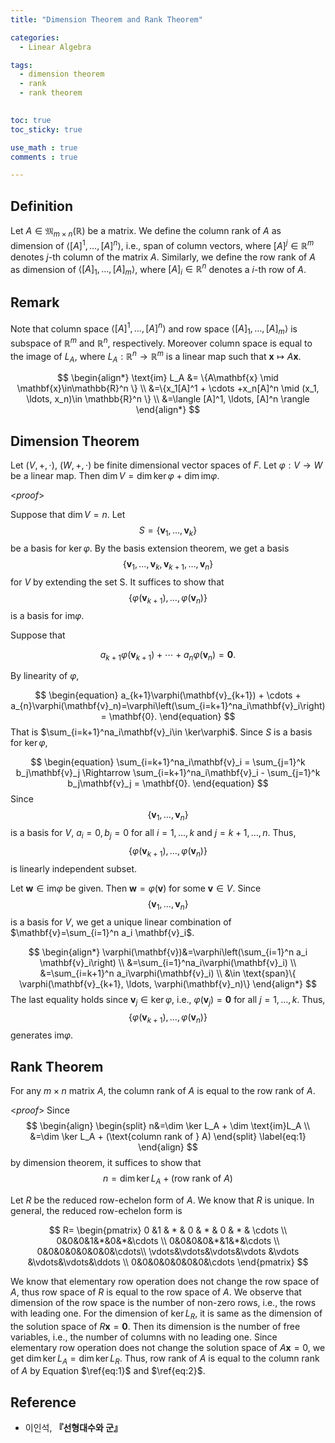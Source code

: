 ```yaml
---
title: "Dimension Theorem and Rank Theorem"

categories:
  - Linear Algebra

tags:
  - dimension theorem
  - rank
  - rank theorem
 

toc: true
toc_sticky: true

use_math : true
comments : true

---
```



## Definition 
Let $A\in \mathfrak{M}_{m\times n}(\mathbb{R})$ be a matrix. We define the column rank of $A$ as dimension of $\langle [A]^1, \ldots, [A]^n \rangle$, i.e., span of column vectors, where $[A]^j\in \mathbb{R}^m$ denotes $j$-th column of the matrix $A$. Similarly, we define the row rank of $A$ as dimension of $\langle [A]_1, \ldots, [A]_m\rangle$, where $[A]_i\in\mathbb{R}^n$ denotes a $i$-th row of $A$.

## Remark
Note that column space $\langle [A]^1, \ldots, [A]^n\rangle$ and row space $\langle [A]_1, \ldots , [A]_m\rangle$ is subspace of $\mathbb{R}^m$ and $\mathbb{R}^n$, respectively. Moreover column space is equal to the image of $L_A$, where $L_A: \mathbb{R}^n \rightarrow \mathbb{R}^m$ is a linear map such that $\mathbf{x}\mapsto A\mathbf{x}$.

$$
\begin{align*}
\text{im} L_A &= \{A\mathbf{x} \mid \mathbf{x}\in\mathbb{R}^n \} \\
&=\{x_1[A]^1 + \cdots +x_n[A]^n \mid (x_1, \ldots, x_n)\in \mathbb{R}^n \} \\
&=\langle [A]^1, \ldots, [A]^n \rangle
\end{align*}
$$

## Dimension Theorem
Let $(V,+,\cdot)$, $(W,+,\cdot)$ be  finite dimensional  vector spaces of $F$. Let $\varphi: V\rightarrow W$ be a linear map. Then $\dim V= \dim \ker \varphi + \dim \text{im}\varphi$.

<*proof*>

Suppose that $\dim V = n$. Let 
$$S=\{\mathbf{v}_1, \ldots, \mathbf{v}_k \}$$
be a basis for $\ker\varphi$. 
By the basis extension theorem, we get a basis $$\{ \mathbf{v}_1, \ldots, \mathbf{v}_k, \mathbf{v}_{k+1}, \ldots, \mathbf{v}_n\}$$  for $V$ by extending the set S. It suffices to show that $$\{ \varphi(\mathbf{v}_{k+1}), \ldots, \varphi(\mathbf{v}_n)\}$$ is a basis for im$\varphi$.

Suppose that 

$$
\begin{equation}
a_{k+1}\varphi(\mathbf{v}_{k+1}) + \cdots + a_{n}\varphi(\mathbf{v}_n) =\mathbf{0}.
\end{equation}
$$

By linearity of $\varphi$, 

$$
\begin{equation}
a_{k+1}\varphi(\mathbf{v}_{k+1}) + \cdots + a_{n}\varphi(\mathbf{v}_n)=\varphi\left(\sum_{i=k+1}^na_i\mathbf{v}_i\right) = \mathbf{0}.
\end{equation}
$$
That is $\sum_{i=k+1}^na_i\mathbf{v}_i\in \ker\varphi$. Since $S$ is a basis for $\ker\varphi$,

$$
\begin{equation}
\sum_{i=k+1}^na_i\mathbf{v}_i = \sum_{j=1}^k b_j\mathbf{v}_j \Rightarrow \sum_{i=k+1}^na_i\mathbf{v}_i - \sum_{j=1}^k b_j\mathbf{v}_j = \mathbf{0}.
\end{equation}
$$
Since $$\{\mathbf{v}_1, \ldots, \mathbf{v}_n\}$$ is a basis for $V$, $a_i=0, b_j=0$ for all  $i=1,\ldots, k$ and $j=k+1, \ldots, n$. Thus, $$\{ \varphi(\mathbf{v}_{k+1}), \ldots, \varphi(\mathbf{v}_n)\}$$ is linearly independent subset.

Let $\mathbf{w}\in \text{im}\varphi$ be given. Then $\mathbf{w} = \varphi(\mathbf{v})$ for some $\mathbf{v}\in V$. Since $$\{\mathbf{v}_1, \ldots, \mathbf{v}_n\}$$ is a basis for $V$, we get a unique linear combination of $\mathbf{v}=\sum_{i=1}^n a_i \mathbf{v}_i$.

$$
\begin{align*}
\varphi(\mathbf{v})&=\varphi\left(\sum_{i=1}^n a_i \mathbf{v}_i\right) \\
&=\sum_{i=1}^na_i\varphi(\mathbf{v}_i) \\
&=\sum_{i=k+1}^n a_i\varphi(\mathbf{v}_i) \\
&\in \text{span}\{ \varphi(\mathbf{v}_{k+1}, \ldots, \varphi(\mathbf{v}_n)\}
\end{align*}
$$
The last equality holds since $\mathbf{v}_j \in \ker\varphi$, i.e., $\varphi(\mathbf{v}_j)=\mathbf{0}$ for all $j=1,\ldots,k$.  Thus, $$\{\varphi(\mathbf{v}_{k+1}), \ldots, \varphi(\mathbf{v}_n)\}$$ generates im$\varphi$.

$$\tag*{$\square$}$$
## Rank Theorem
For any $m\times n$ matrix $A$, the column rank of $A$ is equal to the row rank of $A$. 

<*proof*>
Since 
$$
\begin{align}
\begin{split}
n&=\dim \ker L_A + \dim \text{im}L_A \\
&=\dim \ker L_A + (\text{column rank of } A)
\end{split}
\label{eq:1}
\end{align}
$$
by dimension theorem,  it suffices to show that 
$$
\begin{equation}
n= \dim \ker L_A + (\text{row rank of } A)
\label{eq:2}
\end{equation}
$$

Let $R$ be the reduced row-echelon form of $A$. We know that $R$ is unique.  In general, the reduced row-echelon form is

$$
R= 
\begin{pmatrix}
0 &1 & * & 0  & * & 0 & * & \cdots  \\
0&0&0&1&*&0&*&\cdots \\
0&0&0&0&*&1&*&\cdots \\
0&0&0&0&0&0&0&\cdots\\
\vdots&\vdots&\vdots&\vdots &\vdots &\vdots&\vdots&\ddots \\
0&0&0&0&0&0&0&\cdots
\end{pmatrix}
$$

We know that elementary row operation does not change the row space of $A$, thus row space of $R$ is equal to the row space of $A$. We observe that dimension of the row space is the number of non-zero rows, i.e., the rows with leading one.
For the dimension of $\ker L_R$, it is same as the dimension of the solution space of $R\mathbf{x}=\mathbf{0}$. Then its dimension is the number of free variables, i.e., the number of columns with no leading one. Since elementary row operation does not change the solution space of $A\mathbf{x}=0$,  we get $\dim \ker L_A = \dim \ker L_R$. Thus, row rank of $A$ is equal to the column rank of $A$ by Equation $\ref{eq:1}$ and $\ref{eq:2}$.

$$\tag*{$\square$}$$

## Reference
- 이인석, **『**선형대수와 군**』**
